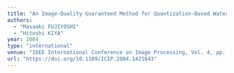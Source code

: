 ```yaml
---
title: "An Image-Quality Guaranteed Method for Quantization-Based Watermarking Using a DWT"
authors:
  - "Masaaki FUJIYOSHI"
  - "Hitoshi KIYA"
year: 2004
type: "international"
venue: "IEEE International Conference on Image Processing, Vol. 4, pp. WA-P2.5, Singapore, 2004-10-27."
url: "https://doi.org/10.1109/ICIP.2004.1421643"
---
```

